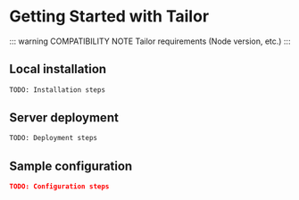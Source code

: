 # Getting Started with Tailor

::: warning COMPATIBILITY NOTE
Tailor requirements (Node version, etc.)
:::

## Local installation

``` sh
TODO: Installation steps
```

## Server deployment

``` sh
TODO: Deployment steps
```

## Sample configuration

``` json
TODO: Configuration steps
```
